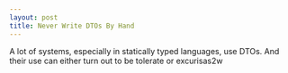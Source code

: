 ```yaml
---
layout: post
title: Never Write DTOs By Hand
---
```


A lot of systems, especially in statically typed languages, use DTOs. And their use can either turn out to be tolerate or excurisas2w


